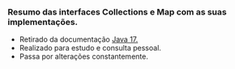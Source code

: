 ### Resumo das interfaces Collections e Map com as suas implementações.


* Retirado da documentação <a href="https://docs.oracle.com/en/java/javase/17/docs/api/java.base/java/util/AbstractCollection.html"> Java 17. <a><br>
* Realizado para estudo e consulta pessoal.<br>
* Passa por alterações constantemente.

